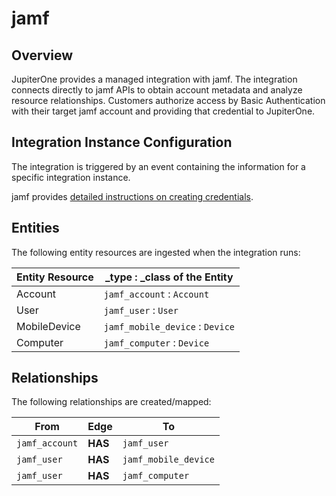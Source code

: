 # jamf

## Overview

JupiterOne provides a managed integration with jamf. The integration connects
directly to jamf APIs to obtain account metadata and analyze resource
relationships. Customers authorize access by Basic Authentication with their
target jamf account and providing that credential to JupiterOne.

## Integration Instance Configuration

The integration is triggered by an event containing the information for a
specific integration instance.

jamf provides [detailed instructions on creating credentials][1].

## Entities

The following entity resources are ingested when the integration runs:

| Entity Resource | \_type : \_class of the Entity  |
| --------------- | ------------------------------- |
| Account         | `jamf_account` : `Account`      |
| User            | `jamf_user` : `User`            |
| MobileDevice    | `jamf_mobile_device` : `Device` |
| Computer        | `jamf_computer` : `Device`      |

## Relationships

The following relationships are created/mapped:

| From           | Edge    | To                   |
| -------------- | ------- | -------------------- |
| `jamf_account` | **HAS** | `jamf_user`          |
| `jamf_user`    | **HAS** | `jamf_mobile_device` |
| `jamf_user`    | **HAS** | `jamf_computer`      |

[1]: https://developer.jamf.com/documentation#authentication
